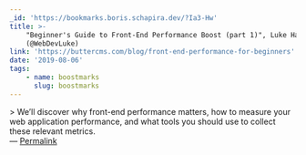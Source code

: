 ```yaml
---
_id: 'https://bookmarks.boris.schapira.dev/?Ia3-Hw'
title: >-
    "Beginner's Guide to Front-End Performance Boost (part 1)", Luke Harrison
    (@WebDevLuke)
link: 'https://buttercms.com/blog/front-end-performance-for-beginners'
date: '2019-08-06'
tags:
    - name: boostmarks
      slug: boostmarks
---
```


&gt; We’ll discover why front-end performance matters, how to measure your web
application performance, and what tools you should use to collect these relevant
metrics. <br>&#8212;
<a href="https://bookmarks.boris.schapira.dev/?Ia3-Hw" title="Permalink">Permalink</a>
